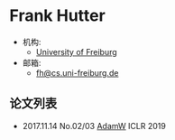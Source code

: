 # Frank Hutter

- 机构:
  - [University of Freiburg](../Institutions/University_of_Freiburg_德国弗赖堡大学.md)
- 邮箱:
  - <fh@cs.uni-freiburg.de>

## 论文列表

- 2017.11.14 No.02/03 [AdamW](../Modules/Optim/2017.11.14_AdamW.md) ICLR 2019